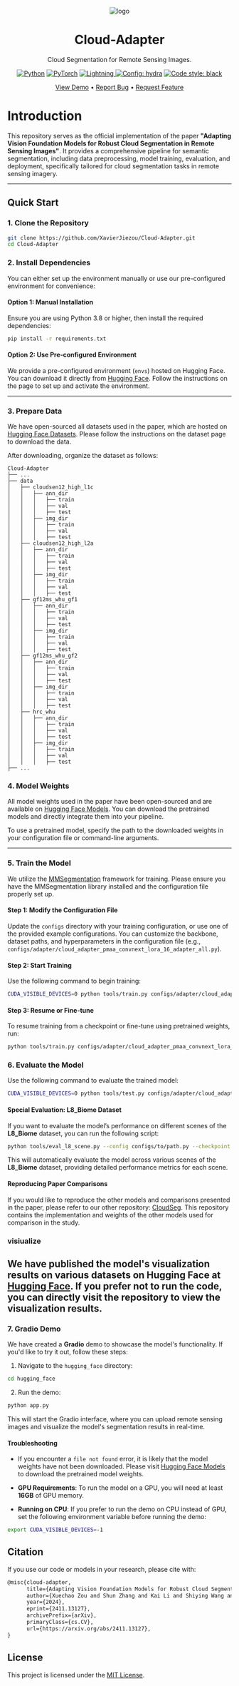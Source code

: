 <div align="center">

![logo](https://github.com/user-attachments/assets/f9351412-d54a-4ac6-9344-d412fe3b3581)

# Cloud-Adapter

Cloud Segmentation for Remote Sensing Images.

<p>
    <!-- <a href="https://www.python.org/">
        <img src="http://ForTheBadge.com/images/badges/made-with-python.svg" alt="forthebadge made-with-python">
    </a>
    <a href="https://github.com/XavierJiezou">
        <img src="http://ForTheBadge.com/images/badges/built-with-love.svg" alt="ForTheBadge built-with-love">
    </a> -->
    <a href="https://www.python.org/">
        <img alt="Python" src="https://img.shields.io/badge/-Python 3.7+-blue?style=for-the-badge&logo=python&logoColor=white"></a>
    <a href="https://pytorch.org/get-started/locally/">
        <img alt="PyTorch" src="https://img.shields.io/badge/-PyTorch 1.8+-ee4c2c?style=for-the-badge&logo=pytorch&logoColor=white"></a>
    <a href="https://pytorchlightning.ai/">
        <img alt="Lightning" src="https://img.shields.io/badge/-Lightning 1.5+-792ee5?style=for-the-badge&logo=pytorchlightning&logoColor=white">
    </a>
    <a href="https://hydra.cc/">
        <img alt="Config: hydra" src="https://img.shields.io/badge/config-hydra 1.1-89b8cd?style=for-the-badge&labelColor=gray"></a>
    <a href="https://black.readthedocs.io/en/stable/">
        <img alt="Code style: black" src="https://img.shields.io/badge/code%20style-black-black.svg?style=for-the-badge&labelColor=gray">
    </a>
</p>

<p>
    <a href="#demo">View Demo</a>
    •
    <a href="https://github.com/XavierJiezou/Cloud-Adapter/issues/new">Report Bug</a>
    •
    <a href="https://github.com/XavierJiezou/Cloud-Adapter/issues/new">Request Feature</a>
</p>

<!--Love the project? Please consider [donating](https://paypal.me/xavierjiezou?country.x=C2&locale.x=zh_XC) to help it improve!-->

</div>

# Introduction  

This repository serves as the official implementation of the paper **"Adapting Vision Foundation Models for Robust Cloud Segmentation in Remote Sensing Images"**. It provides a comprehensive pipeline for semantic segmentation, including data preprocessing, model training, evaluation, and deployment, specifically tailored for cloud segmentation tasks in remote sensing imagery.  

---


## Quick Start  

### 1. Clone the Repository  

```bash  
git clone https://github.com/XavierJiezou/Cloud-Adapter.git
cd Cloud-Adapter  
```  

### 2. Install Dependencies  

You can either set up the environment manually or use our pre-configured environment for convenience:  

#### Option 1: Manual Installation  

Ensure you are using Python 3.8 or higher, then install the required dependencies:  

```bash  
pip install -r requirements.txt  
```  

#### Option 2: Use Pre-configured Environment  

We provide a pre-configured environment (`envs`) hosted on Hugging Face. You can download it directly from [Hugging Face](https://huggingface.co/XavierJiezou/cloud-adapter-models). Follow the instructions on the page to set up and activate the environment.  

---

### 3. Prepare Data  

We have open-sourced all datasets used in the paper, which are hosted on [Hugging Face Datasets](https://huggingface.co/datasets/XavierJiezou/cloud-adapter-datasets). Please follow the instructions on the dataset page to download the data.  

After downloading, organize the dataset as follows:  

```  
Cloud-Adapter
├── ...
├── data
│   ├── cloudsen12_high_l1c
│   │   ├── ann_dir
│   │   │   ├── train
│   │   │   ├── val
│   │   │   ├── test
│   │   ├── img_dir
│   │   │   ├── train
│   │   │   ├── val
│   │   │   ├── test
│   ├── cloudsen12_high_l2a
│   │   ├── ann_dir
│   │   │   ├── train
│   │   │   ├── val
│   │   │   ├── test
│   │   ├── img_dir
│   │   │   ├── train
│   │   │   ├── val
│   │   │   ├── test
│   ├── gf12ms_whu_gf1
│   │   ├── ann_dir
│   │   │   ├── train
│   │   │   ├── val
│   │   │   ├── test
│   │   ├── img_dir
│   │   │   ├── train
│   │   │   ├── val
│   │   │   ├── test
│   ├── gf12ms_whu_gf2
│   │   ├── ann_dir
│   │   │   ├── train
│   │   │   ├── val
│   │   │   ├── test
│   │   ├── img_dir
│   │   │   ├── train
│   │   │   ├── val
│   │   │   ├── test
│   ├── hrc_whu
│   │   ├── ann_dir
│   │   │   ├── train
│   │   │   ├── val
│   │   │   ├── test
│   │   ├── img_dir
│   │   │   ├── train
│   │   │   ├── val
│   │   │   ├── test
├── ...
```   

### 4. Model Weights  

All model weights used in the paper have been open-sourced and are available on [Hugging Face Models](https://huggingface.co/XavierJiezou/cloud-adapter-models). You can download the pretrained models and directly integrate them into your pipeline.  

To use a pretrained model, specify the path to the downloaded weights in your configuration file or command-line arguments.  

---

### 5. Train the Model  

We utilize the [MMSegmentation](https://github.com/open-mmlab/mmsegmentation) framework for training. Please ensure you have the MMSegmentation library installed and the configuration file properly set up.  

#### Step 1: Modify the Configuration File  

Update the `configs` directory with your training configuration, or use one of the provided example configurations. You can customize the backbone, dataset paths, and hyperparameters in the configuration file (e.g., `configs/adapter/cloud_adapter_pmaa_convnext_lora_16_adapter_all.py`).  

#### Step 2: Start Training  

Use the following command to begin training:  

```bash  
CUDA_VISIBLE_DEVICES=0 python tools/train.py configs/adapter/cloud_adapter_pmaa_convnext_lora_16_adapter_all.py
```  

#### Step 3: Resume or Fine-tune  

To resume training from a checkpoint or fine-tune using pretrained weights, run:  

```bash  
python tools/train.py configs/adapter/cloud_adapter_pmaa_convnext_lora_16_adapter_all.py --resume-from path/to/checkpoint.pth  
```  

### 6. Evaluate the Model  

Use the following command to evaluate the trained model:  

```bash  
CUDA_VISIBLE_DEVICES=0 python tools/test.py configs/adapter/cloud_adapter_pmaa_convnext_lora_16_adapter_all.py path/to/checkpoint.pth  
```  

#### Special Evaluation: L8_Biome Dataset  

If you want to evaluate the model’s performance on different scenes of the **L8_Biome** dataset, you can run the following script:

```bash  
python tools/eval_l8_scene.py --config configs/to/path.py --checkpoint path/to/checkpoint.pth --img_dir data/l8_biome
```  

This will automatically evaluate the model across various scenes of the **L8_Biome** dataset, providing detailed performance metrics for each scene.  


#### Reproducing Paper Comparisons  

If you would like to reproduce the other models and comparisons presented in the paper, please refer to our other repository: [CloudSeg](https://github.com/XavierJiezou/cloudseg). This repository contains the implementation and weights of the other models used for comparison in the study.

### visiualize
We have published the model's visualization results on various datasets on Hugging Face at [Hugging Face](https://huggingface.co/XavierJiezou/cloudseg-models). If you prefer not to run the code, you can directly visit the repository to view the visualization results. 
---

### 7. Gradio Demo  

We have created a **Gradio** demo to showcase the model's functionality. If you'd like to try it out, follow these steps:

1. Navigate to the `hugging_face` directory:

```bash  
cd hugging_face  
```

2. Run the demo:

```bash  
python app.py  
```

This will start the Gradio interface, where you can upload remote sensing images and visualize the model's segmentation results in real-time.

#### Troubleshooting  

- If you encounter a `file not found` error, it is likely that the model weights have not been downloaded. Please visit [Hugging Face Models](https://huggingface.co/XavierJiezou/cloud-adapter-models) to download the pretrained model weights.

- **GPU Requirements**: To run the model on a GPU, you will need at least **16GB** of GPU memory.  

- **Running on CPU**: If you prefer to run the demo on CPU instead of GPU, set the following environment variable before running the demo:

```bash  
export CUDA_VISIBLE_DEVICES=-1  
```

## Citation

If you use our code or models in your research, please cite with:

```latex
@misc{cloud-adapter,
      title={Adapting Vision Foundation Models for Robust Cloud Segmentation in Remote Sensing Images}, 
      author={Xuechao Zou and Shun Zhang and Kai Li and Shiying Wang and Junliang Xing and Lei Jin and Congyan Lang and Pin Tao},
      year={2024},
      eprint={2411.13127},
      archivePrefix={arXiv},
      primaryClass={cs.CV},
      url={https://arxiv.org/abs/2411.13127}, 
}
```

## License  

This project is licensed under the [MIT License](LICENSE).  
